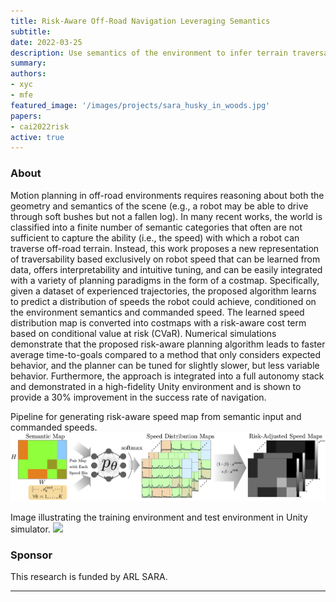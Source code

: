 ```yaml
---
title: Risk-Aware Off-Road Navigation Leveraging Semantics
subtitle:
date: 2022-03-25
description: Use semantics of the environment to infer terrain traversability based on history of speed data.
summary:
authors:
- xyc
- mfe
featured_image: '/images/projects/sara_husky_in_woods.jpg'
papers:
- cai2022risk
active: true
---
```



### About

Motion planning in off-road environments requires reasoning about both the geometry and semantics of the scene (e.g., a robot may be able to drive through soft bushes but not a fallen log). In many recent works, the world is classified into a finite number of semantic categories that often are not sufficient to capture the ability (i.e., the speed) with which a robot can traverse off-road terrain. Instead, this work proposes a new representation of traversability based exclusively on robot speed that can be learned from data, offers interpretability and intuitive tuning, and can be easily integrated with a variety of planning paradigms in the form of a costmap. Specifically, given a dataset of experienced trajectories, the proposed algorithm learns to predict a distribution of speeds the robot could achieve, conditioned on the environment semantics and commanded speed. The learned speed distribution map is converted into costmaps with a risk-aware cost term based on conditional value at risk (CVaR). Numerical simulations demonstrate that the proposed risk-aware planning algorithm leads to faster average time-to-goals compared to a method that only considers expected behavior, and the planner can be tuned for slightly slower, but less variable behavior. Furthermore, the approach is integrated into a full autonomy stack and demonstrated in a high-fidelity Unity environment and is shown to provide a 30\% improvement in the success rate of navigation.

Pipeline for generating risk-aware speed map from semantic input and commanded speeds.
![](/images/projects/sara_iros22_architecture.png)

Image illustrating the training environment and test environment in Unity simulator.
![](/images/projects/sara_iros22_unity_and_test_goals.png)

### Sponsor

This research is funded by ARL SARA.

---